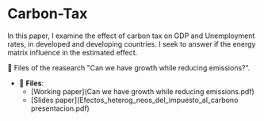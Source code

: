 # Carbon-Tax

In this paper, I examine the effect of carbon tax on GDP and Unemployment rates, in developed and developing countries. I seek to answer if the energy matrix influence in the estimated effect.
 
:paperclip: Files of the reasearch  "Can we have growth while reducing emissions?".
 
- :file_folder: __Files__:
     + [Working paper](Can we have growth while reducing emissions.pdf)
     + [Slides paper](Efectos_heterog_neos_del_impuesto_al_carbono presentacion.pdf)

